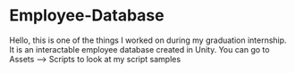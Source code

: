 # Employee-Database
Hello, this is one of the things I worked on during my graduation internship. It is an interactable employee database created in Unity. You can go to Assets --> Scripts to look at my script samples
